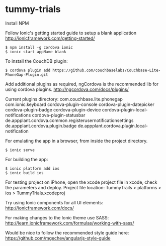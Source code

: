 # tummy-trials

Install NPM 

Follow Ionic's getting started guide to setup a blank application http://ionicframework.com/getting-started/

    $ npm install -g cordova ionic
    $ ionic start appName blank

To install the CouchDB plugin:

    $ cordova plugin add https://github.com/couchbaselabs/Couchbase-Lite-PhoneGap-Plugin.git
    
Add additional plugins as required, ngCordova is the recommended lib for using cordova plugins. http://ngcordova.com/docs/plugins/ 

Current plugins directory: 
com.couchbase.lite.phonegap
com.ionic.keyboard
cordova-plugin-console
cordova-plugin-datepicker
cordova-plugin-badge
cordova-plugin-device
cordova-plugin-local-notifications
cordova-plugin-statusbar
de.appplant.cordova.common.registerusernotificationsettings
de.appplant.cordova.plugin.badge
de.appplant.cordova.plugin.local-notification

For emulating the app in a browser, from inside the project directory.

    $ ionic serve

For building the app:

    $ ionic platform add ios
    $ ionic build ios

For testing project on iPhone, open the xcode project file in xcode, check the parameters and deploy.
Project file location: TummyTrails > platforms > ios > TummyTrials.xcodeproj

Try using Ionic components for all UI elements: http://ionicframework.com/docs/

For making changes to the Ionic theme use SASS: http://learn.ionicframework.com/formulas/working-with-sass/

Would be nice to follow the recommended style guide here: https://github.com/mgechev/angularjs-style-guide
